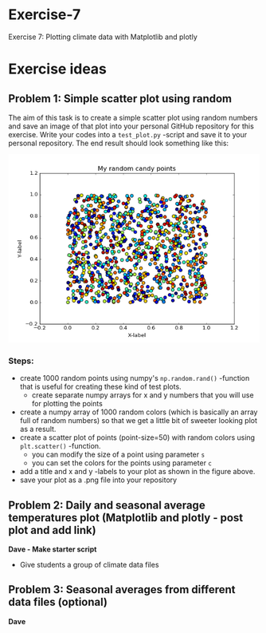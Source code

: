 # Exercise-7
Exercise 7: Plotting climate data with Matplotlib and plotly

# Exercise ideas

## Problem 1: Simple scatter plot using random

The aim of this task is to create a simple scatter plot using random numbers and save an image of that plot into your personal 
GitHub repository for this exercise. Write your codes into a `test_plot.py` -script and save it to your personal repository. 
The end result should look something like this:
 
 ![Example figure](img/problem1_example.png)
 
### Steps:
 - create 1000 random points using numpy's `np.random.rand()` -function that is useful for creating these kind of test plots.
    - create separate numpy arrays for x and y numbers that you will use for plotting the points
 - create a numpy array of 1000 random colors (which is basically an array full of random numbers) so that we get a little bit of sweeter looking plot as a result.
 - create a scatter plot of points (point-size=50) with random colors using `plt.scatter()` -function.
   - you can modify the size of a point using parameter `s` 
   - you can set the colors for the points using parameter `c`
 - add a title and x and y -labels to your plot as shown in the figure above. 
 - save your plot as a .png file into your repository
    
 
## Problem 2: Daily and seasonal average temperatures plot (Matplotlib and plotly - post plot and add link)
**Dave - Make starter script**

- Give students a group of climate data files

## Problem 3: Seasonal averages from different data files (optional)
**Dave**
